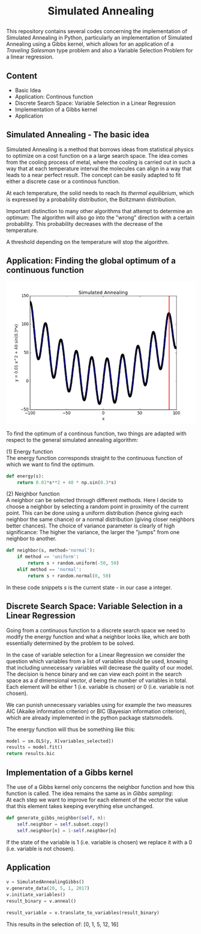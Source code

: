 # <p align='center'>Simulated Annealing</p>

This repository contains several codes concerning the implementation of Simulated Annealing in Python, particularly an implementation of Simulated Annealing using a Gibbs kernel, which allows for an application of a *Traveling Salesman* type problem and also a Variable Selection Problem for a linear regression.

## Content
* Basic Idea
* Application: Continous function
* Discrete Search Space: Variable Selection in a Linear Regression
* Implementation of a Gibbs kernel
* Application


## Simulated Annealing - The basic idea

Simulated Annealing is a method that borrows ideas from statistical physics to optimize on a cost function on a a large search space. The idea comes from the cooling process of metal, where the cooling is carried out in such a way that at each temperature interval the molecules can align in a way that leads to a near perfect result.
The concept can be easily adapted to fit either a discrete case or a continous function.

At each temperature, the solid needs to reach its *thermal equilibrium*, which is expressed by a probability distribution, the Boltzmann distribution.

Important distinction to many other algorithms that attempt to determine an optimum: The algorithm will also go into the "wrong" direction with a certain probability. This probability decreases with the decrease of the temperature. 

A threshold depending on the temperature will stop the algorithm. 

## Application: Finding the global optimum of a continuous function
<p align="center">
<img src="https://raw.githubusercontent.com/JeromeBau/SimulatedAnnealing/master/simulated_annealing_example.gif" alt='Simple example for a simulated annealing algorithm'/>
</p>


To find the optimum of a continous function, two things are adapted with respect to the general simulated annealing algorithm:

(1) Energy function <br>
The energy function corresponds straight to the continuous function of which we want to find the optimum.

``` Python
def energy(s):
    return 0.01*s**2 + 40 * np.sin(0.3*s)
```

(2) Neighbor function <br>
A neighbor can be selected through different methods. Here I decide to choose a neighbor by selecting a random point in proximity of the current point. This can be done using a uniform distribution (hence giving each neighbor the same chance) or a normal distribution (giving closer neighbors better chances). The choice of variance parameter is clearly of high significance: The higher the variance, the larger the "jumps" from one neighbor to another. 

``` Python
def neighbor(s, method='normal'):
    if method == 'uniform':
        return s + random.uniform(-50, 50)
    elif method == 'normal':
        return s + random.normal(0, 50)
```

In these code snippets *s* is the current state - in our case a integer.


## Discrete Search Space: Variable Selection in a Linear Regression

Going from a continuous function to a discrete search space we need to modify the energy function and what a neighbor looks like, which are both essentially determined by the problem to be solved. 

In the case of variable selection for a Linear Regression we consider the question which variables from a list of variables should be used, knowing that including unnecessary variables will decrease the quality of our model. The decision is hence binary and we can view each point in the search space as a *d* dimensional vector, *d* being the number of variables in total. Each element will be either 1 (i.e. variable is chosen) or 0 (i.e. variable is not chosen).

We can punish unnecessary variables using for example the two measures AIC (Akaike information criterion) or BIC (Bayesian information criterion), which are already implemented in the python package statsmodels. 

The energy function will thus be something like this:

``` Python
model = sm.OLS(y, X[variables_selected])
results = model.fit()
return results.bic
```


## Implementation of a Gibbs kernel

The use of a Gibbs kernel only concerns the neighbor function and how this function is called. The idea remains the same as in *Gibbs sampling*: <br>
At each step we want to improve for each element of the vector the value that this element takes keeping everything else unchanged.

``` Python
def generate_gibbs_neighbor(self, n):
    self.neighbor = self.subset.copy()
    self.neighbor[n] = 1-self.neighbor[n]
```

If the state of the variable is 1 (i.e. variable is chosen) we replace it with a 0 (i.e. variable is not chosen). 

## Application

``` Python
v = SimulatedAnnealingGibbs()
v.generate_data(20, 5, 1, 2017)
v.initiate_variables()
result_binary = v.anneal()
```

``` Python
result_variable = v.translate_to_variables(result_binary)
```

This results in the selection of: [0, 1, 5, 12, 16]

